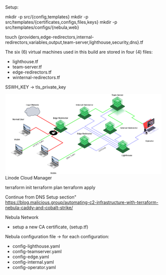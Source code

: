 Setup:

mkdir -p src/{config,templates}
mkdir -p src/templates/{certificates,configs,files,keys}
mkdir -p src/templates/configs/{nebula,web}


touch {providers,edge-redirectors,internal-redirectors,variables,output,team-server,lighthouse,security,dns}.tf

The six (6) virtual machines used in this build are stored in four (4) files:

- lighthouse.tf
- team-server.tf
- edge-redirectors.tf
- winternal-redirectors.tf

SSWH_KEY -> tls_private_key

![img.png](img.png)
Linode Cloud Manager


terraform init
terraform plan
terraform apply


Continue from DNS Setup section"
https://blog.malicious.group/automating-c2-infrastructure-with-terraform-nebula-caddy-and-cobalt-strike/


Nebula Network

- setup a new CA certificate, (setup.tf)


Nebula configuration file -> for each configuration:

- config-lighthouse.yaml
- config-teamserver.yaml
- config-edge.yaml
- config-internal.yaml
- config-operator.yaml